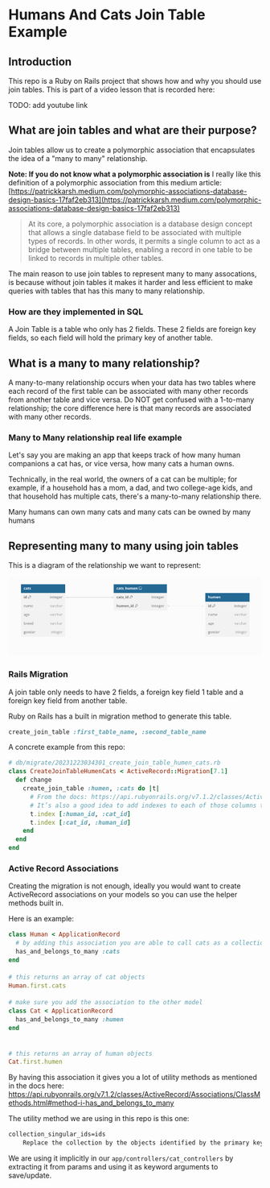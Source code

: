 # Humans And Cats Join Table Example

## Introduction
This repo is a Ruby on Rails project that shows how and why you should use join tables. This is part of a video lesson that is recorded here:

TODO: add youtube link

## What are join tables and what are their purpose?

Join tables allow us to create a polymorphic association that encapsulates the idea of a "many to many" relationship.

**Note: If you do not know what a polymorphic association is**
I really like this definition of a polymorphic association from this medium article: [https://patrickkarsh.medium.com/polymorphic-associations-database-design-basics-17faf2eb313](https://patrickkarsh.medium.com/polymorphic-associations-database-design-basics-17faf2eb313)
<blockquote>

At its core, a polymorphic association is a database design concept that allows a single database field to be associated with multiple types of records. In other words, it permits a single column to act as a bridge between multiple tables, enabling a record in one table to be linked to records in multiple other tables.
</blockquote>

The main reason to use join tables to represent many to many assocations, is because without join tables it makes it harder and less efficient to make queries with tables that has this many to many relationship.

### How are they implemented in SQL

A Join Table is a table who only has 2 fields. These 2 fields are foreign key fields, so each field will hold the primary key of another table.

## What is a many to many relationship?

A many-to-many relationship occurs when your data has two tables where each record of the first table can be associated with many other records from another table and vice versa. Do NOT get confused with a 1-to-many relationship; the core difference here is that many records are associated with many other records.

### Many to Many relationship real life example

Let's say you are making an app that keeps track of how many human companions a cat has, or vice versa, how many cats a human owns.

Technically, in the real world, the owners of a cat can be multiple; for example, if a household has a mom, a dad, and two college-age kids, and that household has multiple cats, there's a many-to-many relationship there.

Many humans can own many cats and many cats can be owned by many humans

## Representing many to many using join tables

This is a diagram of the relationship we want to represent:

![Join table diagram of cats and humans](./public/join_diagram.png "Join Diagram")

### Rails Migration

A join table only needs to have 2 fields, a foreign key field 1 table and a foreign key field from another table.

Ruby on Rails has a built in migration method to generate this table.

```ruby
create_join_table :first_table_name, :second_table_name
```

A concrete example from this repo:

```ruby
# db/migrate/20231223034301_create_join_table_humen_cats.rb
class CreateJoinTableHumenCats < ActiveRecord::Migration[7.1]
  def change
    create_join_table :humen, :cats do |t|
      # From the docs: https://api.rubyonrails.org/v7.1.2/classes/ActiveRecord/Associations/ClassMethods.html#method-i-has_and_belongs_to_many
      # It’s also a good idea to add indexes to each of those columns to speed up the joins process. However, in MySQL it is advised to add a compound index for both of the columns as MySQL only uses one index per table during the lookup.
      t.index [:human_id, :cat_id]
      t.index [:cat_id, :human_id]
    end
  end
end
```
### Active Record Associations

Creating the migration is not enough, ideally you would want to create ActiveRecord associations on your models so you can use the helper methods built in.

Here is an example:

```ruby
class Human < ApplicationRecord
  # by adding this association you are able to call cats as a collection
  has_and_belongs_to_many :cats
end

# this returns an array of cat objects
Human.first.cats

# make sure you add the association to the other model
class Cat < ApplicationRecord
  has_and_belongs_to_many :humen
end


# this returns an array of human objects
Cat.first.humen
```

By having this association it gives you a lot of utility methods as mentioned in the docs here:
https://api.rubyonrails.org/v7.1.2/classes/ActiveRecord/Associations/ClassMethods.html#method-i-has_and_belongs_to_many

The utility method we are using in this repo is this one:
```txt
collection_singular_ids=ids
    Replace the collection by the objects identified by the primary keys in ids.
```

We are using it implicitly in our `app/controllers/cat_controllers` by extracting it from params and using it as keyword arguments to save/update.



